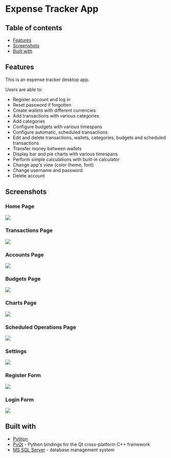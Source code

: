 # Expense Tracker App

## Table of contents

- [Features](#features)
- [Screenshots](#screenshots)
- [Built with](#built-with)

## Features

This is an expense tracker desktop app.

Users are able to:

- Register account and log in
- Reset password if forgotten
- Create wallets with different currencies
- Add transactions with various categories
- Add categories
- Configure budgets with various timespans
- Configure automatic, scheduled transactions
- Edit and delete transactions, wallets, categories, budgets and scheduled transactions
- Transfer money between wallets
- Display bar and pie charts with various timespans
- Perform simple calculations with built-in calculator
- Change app's view (color theme, font)
- Change username and password
- Delete account

## Screenshots

### Home Page
![](./screenshots/homePage.png)

### Transactions Page
![](./screenshots/transactionsPage.png)

### Accounts Page
![](./screenshots/accountsPage.png)

### Budgets Page
![](./screenshots/budgetsPage.png)

### Charts Page
![](./screenshots/chartsPage.png)

### Scheduled Operations Page
![](./screenshots/scheduledOperationsPage.png)

### Settings
![](./screenshots/settings.png)

### Register Form
![](./screenshots/registerForm.png)

### Login Form
![](./screenshots/loginForm.png)

## Built with

- [Python](https://www.python.org/)
- [PyQt](https://wiki.python.org/moin/PyQt) - Python bindings for the Qt cross-platform C++ framework
- [MS SQL Server](https://www.microsoft.com/pl-pl/sql-server/sql-server-downloads) - database management system
